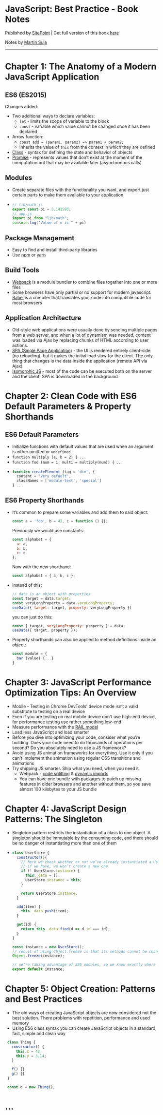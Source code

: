 # JavaScript: Best Practice - Book Notes
Published by [SitePoint](https://www.sitepoint.com/) | Get full version of this book [here](https://www.sitepoint.com/premium/books/javascript-best-practice)

Notes by [Martin Suja](https://github.com/Mart17)

___

# Chapter 1: The Anatomy of a Modern JavaScript Application

## ES6 (ES2015)
Changes added:

* Two additional ways to declare variables:
  * `let` - limits the scope of variable to the block
  * `const` - variable which value cannot be changed once it has
  been declared
* Arrow function:
  * `const add = (param1, param2) => param1 + param2;`
  * inherits the value of `this` from the context in which they are defined
* [Class](https://www.sitepoint.com/object-oriented-javascript-deep-dive-es6-classes/) - syntax for defining the state and behavior of objects
* [Promise](https://www.sitepoint.com/overview-javascript-promises/) - represents values that don’t exist at the moment of the computation but that may be
available later (asynchronous calls)

## Modules
* Create separate files with the functionality you want, and export just certain parts to make them available to your application
* ```javascript
  // lib/math.js
  export const pi = 3.141593;
  // app.js
  import pi from "lib/math";
  console.log("Value of π is " + pi)
  ```

## Package Management
* Easy to find and install third-party libraries
* Use [npm](https://www.npmjs.com/) or [yarn](https://yarnpkg.com/lang/en/)

## Build Tools
* [Webpack](https://webpack.js.org/) is a module bundler to combine files together into one or more files
* Some browsers have only partial or no
support for modern javascript. [Babel](https://babeljs.io/) is a compiler that translates your code into compatible code for most browsers

## Application Architecture
* Old-style web applications were usually done by sending multiple pages from a web server, and when a
lot of dynamism was needed, content was loaded via Ajax by replacing chunks of HTML according to user actions.
* [SPA (Single Page Application)](https://en.wikipedia.org/wiki/Single-page_application) - the UI is rendered
entirely client-side (no reloading), but it makes the initial load slow for the client. The only thing that changes is the data inside the application (remote API via Ajax)
* [Isomorphic JS](https://en.wikipedia.org/wiki/Isomorphic_JavaScript) - most of the code
can be executed both on the server and the client, SPA is downloaded in the background

# Chapter 2: Clean Code with ES6 Default Parameters & Property Shorthands

## ES6 Default Parameters
* Initialize functions with default values that are used when an argument is either omitted or `undefined`
* `function multiply (a, b = 2) { ...`
* `function foo (num = 1, multi = multiply(num)) { ...`
* ```javascript
  function createElement (tag = 'div', {
    content = 'Very default',
    classNames = ['module-text', 'special']
  } ...
  ```

## ES6 Property Shorthands
* It’s common to prepare some variables and add them to said object:
  ```javascript
  const a = 'foo', b = 42, c = function () {};
  ```
  Previously we would use constants:
  ```javascript
  const alphabet = {
    a: a,
    b: b,
    c: c
  };
  ```
  Now with the new shorthand:
  ```javascript
  const alphabet = { a, b, c };
  ```
* Instead of this:
  ```javascript
  // data is an object with properties
  const target = data.target;
  const veryLongProperty = data.veryLongProperty;
  useData({ target: target, property: veryLongProperty })
  ```
  you can just do this:
  ```javascript
  const { target, veryLongProperty: property } = data;
  useData({ target, property });
  ```
* Property shorthands can also be applied to method
definitions inside an object:
  ```javascript
  const module = {
    bar (value) {...}
  }
  ```

# Chapter 3: JavaScript Performance Optimization Tips: An Overview
* Mobile - Testing in Chrome DevTools’ device mode isn’t a valid substitute to testing on a real device
* Even if you are testing on real mobile device don't use high-end device, for performance testing use rather something low-end
* Measure performance with the [RAIL model](https://developers.google.com/web/fundamentals/performance/rail)
* Load less JavaScript and load smarter
* Before you dive into optimizing your code, consider what you’re building. Does your code need to do thousands
of operations per second? Do you absolutely need to use a JS framework?
* Avoid using JS animation frameworks for everything. Use it only if you can't implement the animation using regular CSS transitions and animations
* Try shipping JS smarter. Ship what you need, when you need it
  * Webpack - [code splitting](https://webpack.js.org/guides/code-splitting/) &  [dynamic imports](https://webpack.js.org/guides/code-splitting/#dynamic-imports)
  * You can have one bundle with packages to patch up missing features in older browsers and another without them, so you save almost 100 kilobytes to your JS bundle

# Chapter 4: JavaScript Design Patterns: The Singleton
* Singleton pattern restricts the instantiation of a class to one object. A singleton should be immutable by the consuming code, and there should be no danger of instantiating more than one of them
* ```javascript
  class UserStore {
    constructor(){
      // here we check whether or not we’ve already instantiated a UserStore
      // if we have, we won’t create a new one
      if (! UserStore.instance) {
        this._data = [];
        UserStore.instance = this;
      }

      return UserStore.instance;
    }

    add(item) {
      this._data.push(item);
    }

    get(id) {
      return this._data.find(d => d.id === id);
    }
  }

  const instance = new UserStore();
  // result of using Object.freeze is that its methods cannot be changed, nor can new methods or properties be added to it
  Object.freeze(instance);

  // we’re taking advantage of ES6 modules, so we know exactly where UserStore is used
  export default instance;
  ```

# Chapter 5: Object Creation: Patterns and Best Practices
* The old ways of creating JavaScript objects are now considered  not the best solution. There problems with repetition, performance and used memory
* Using ES6 class syntax you can create JavaScript objects in a standard, fast, simple and clean way
 ```javascript
  class Thing {
    constructor() {
      this.x = 42;
      this.y = 3.14;
    }

    f() {}
    g() {}
  }

  const o = new Thing();
  ```

# ... 
